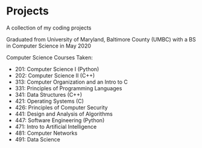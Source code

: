 # Projects
A collection of my coding projects

Graduated from University of Maryland, Baltimore County (UMBC) with a BS in Computer Science in May 2020

Computer Science Courses Taken: 
- 201: Computer Science I (Python)
- 202: Computer Science II (C++)
- 313: Computer Organization and an Intro to C
- 331: Principles of Programming Languages
- 341: Data Structures (C++)
- 421: Operating Systems (C)
- 426: Principles of Computer Security
- 441: Design and Analysis of Algorithms
- 447: Software Engineering (Python)
- 471: Intro to Artificial Intelligence
- 481: Computer Networks
- 491: Data Science
